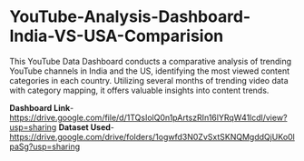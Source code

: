 # YouTube-Analysis-Dashboard-India-VS-USA-Comparision
This YouTube Data Dashboard conducts a comparative analysis of trending YouTube channels in India and the US, identifying the most viewed content categories in each country. Utilizing several months of trending video data with category mapping, it offers valuable insights into content trends.

**Dashboard Link**- https://drive.google.com/file/d/1TQsIolQ0n1pArtszRIn16lYRqW41lcdl/view?usp=sharing
**Dataset Used**- https://drive.google.com/drive/folders/1ogwfd3N0ZvSxtSKNQMgddQjUKo0lpaSg?usp=sharing
